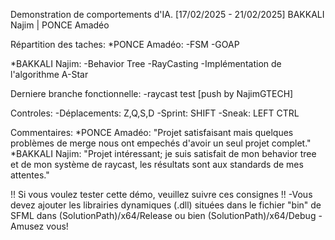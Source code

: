 Demonstration de comportements d'IA. [17/02/2025 - 21/02/2025]
BAKKALI Najim | PONCE Amadéo

Répartition des taches:
  *PONCE Amadéo:
    -FSM
    -GOAP

  *BAKKALI Najim:
    -Behavior Tree
    -RayCasting
    -Implémentation de l'algorithme A-Star

Derniere branche fonctionnelle:
  -raycast test [push by NajimGTECH]

Controles:
  -Déplacements: Z,Q,S,D
  -Sprint: SHIFT
  -Sneak: LEFT CTRL

Commentaires:
  *PONCE Amadéo: "Projet satisfaisant mais quelques problèmes de merge nous ont empechés d'avoir un seul projet complet."
  *BAKKALI Najim: "Projet intéressant; je suis satisfait de mon behavior tree et de mon système de raycast, les résultats sont aux standards de mes attentes."


  !! Si vous voulez tester cette démo, veuillez suivre ces consignes !!
   -Vous devez ajouter les librairies dynamiques (.dll) situées dans le fichier "bin" de SFML dans (SolutionPath)/x64/Release ou bien (SolutionPath)/x64/Debug
   -Amusez vous!
